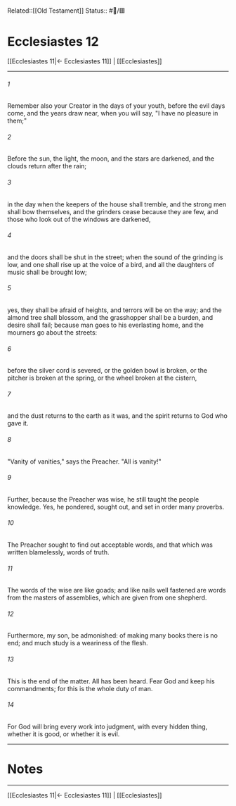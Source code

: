 Related::[[Old Testament]]
Status:: #📖/🟥
# Ecclesiastes 12

[[Ecclesiastes 11|← Ecclesiastes 11]] | [[Ecclesiastes]]
***



###### 1 
Remember also your Creator in the days of your youth, before the evil days come, and the years draw near, when you will say, "I have no pleasure in them;" 

###### 2 
Before the sun, the light, the moon, and the stars are darkened, and the clouds return after the rain; 

###### 3 
in the day when the keepers of the house shall tremble, and the strong men shall bow themselves, and the grinders cease because they are few, and those who look out of the windows are darkened, 

###### 4 
and the doors shall be shut in the street; when the sound of the grinding is low, and one shall rise up at the voice of a bird, and all the daughters of music shall be brought low; 

###### 5 
yes, they shall be afraid of heights, and terrors will be on the way; and the almond tree shall blossom, and the grasshopper shall be a burden, and desire shall fail; because man goes to his everlasting home, and the mourners go about the streets: 

###### 6 
before the silver cord is severed, or the golden bowl is broken, or the pitcher is broken at the spring, or the wheel broken at the cistern, 

###### 7 
and the dust returns to the earth as it was, and the spirit returns to God who gave it. 

###### 8 
"Vanity of vanities," says the Preacher. "All is vanity!" 

###### 9 
Further, because the Preacher was wise, he still taught the people knowledge. Yes, he pondered, sought out, and set in order many proverbs. 

###### 10 
The Preacher sought to find out acceptable words, and that which was written blamelessly, words of truth. 

###### 11 
The words of the wise are like goads; and like nails well fastened are words from the masters of assemblies, which are given from one shepherd. 

###### 12 
Furthermore, my son, be admonished: of making many books there is no end; and much study is a weariness of the flesh. 

###### 13 
This is the end of the matter. All has been heard. Fear God and keep his commandments; for this is the whole duty of man. 

###### 14 
For God will bring every work into judgment, with every hidden thing, whether it is good, or whether it is evil.

---
# Notes


***
[[Ecclesiastes 11|← Ecclesiastes 11]] | [[Ecclesiastes]]
